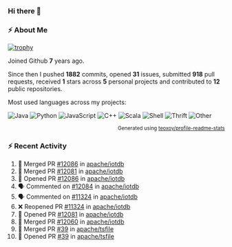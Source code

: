 ### Hi there 👋

### :zap: About Me

[![trophy](https://github-profile-trophy.vercel.app/?username=HTHou&theme=onedark)](https://github.com/ryo-ma/github-profile-trophy)
   
Joined Github **7** years ago.

Since then I pushed **1882** commits, opened **31** issues, submitted **918** pull requests, received **1** stars across **5** personal projects and contributed to **12** public repositories.

Most used languages across my projects:

![Java](https://img.shields.io/static/v1?style=flat-square&label=%E2%A0%80&color=555&labelColor=%23b07219&message=Java%EF%B8%B195.4%25)
![Python](https://img.shields.io/static/v1?style=flat-square&label=%E2%A0%80&color=555&labelColor=%233572A5&message=Python%EF%B8%B11.2%25)
![JavaScript](https://img.shields.io/static/v1?style=flat-square&label=%E2%A0%80&color=555&labelColor=%23f1e05a&message=JavaScript%EF%B8%B10.7%25)
![C++](https://img.shields.io/static/v1?style=flat-square&label=%E2%A0%80&color=555&labelColor=%23f34b7d&message=C%2B%2B%EF%B8%B10.5%25)
![Scala](https://img.shields.io/static/v1?style=flat-square&label=%E2%A0%80&color=555&labelColor=%23c22d40&message=Scala%EF%B8%B10.4%25)
![Shell](https://img.shields.io/static/v1?style=flat-square&label=%E2%A0%80&color=555&labelColor=%2389e051&message=Shell%EF%B8%B10.3%25)
![Thrift](https://img.shields.io/static/v1?style=flat-square&label=%E2%A0%80&color=555&labelColor=%23D12127&message=Thrift%EF%B8%B10.3%25)
![Other](https://img.shields.io/static/v1?style=flat-square&label=%E2%A0%80&color=555&labelColor=%23ededed&message=Other%EF%B8%B10.8%25)

<p align="right"><sub>Generated using <a href="https://github.com/marketplace/actions/profile-readme-stats">teoxoy/profile-readme-stats</a></sub></p>


<!--![](https://github.com/HTHou/HTHou/blob/output/github-contribution-grid-snake.svg)-->

<!--![Haonan Hou's github stats](https://github-readme-stats.vercel.app/api?username=HTHou&count_private=true&show_icons=true&theme=onedark)-->

<!--![Haonan Hou's wakatime stats](https://github-readme-stats.vercel.app/api/wakatime?username=HTHou&layout=compact&theme=onedark)-->

<!--![Top Langs](https://github-readme-stats.vercel.app/api/top-langs/?username=HTHou&theme=onedark&layout=compact)-->

### :zap: Recent Activity
<!--START_SECTION:activity-->
1. 🎉 Merged PR [#12086](https://github.com/apache/iotdb/pull/12086) in [apache/iotdb](https://github.com/apache/iotdb)
2. 🎉 Merged PR [#12081](https://github.com/apache/iotdb/pull/12081) in [apache/iotdb](https://github.com/apache/iotdb)
3. 💪 Opened PR [#12086](https://github.com/apache/iotdb/pull/12086) in [apache/iotdb](https://github.com/apache/iotdb)
4. 🗣 Commented on [#12084](https://github.com/apache/iotdb/pull/12084#issuecomment-1963397892) in [apache/iotdb](https://github.com/apache/iotdb)
5. 🗣 Commented on [#11324](https://github.com/apache/iotdb/pull/11324#issuecomment-1963395748) in [apache/iotdb](https://github.com/apache/iotdb)
6. ❌ Reopened PR [#11324](https://github.com/apache/iotdb/pull/11324) in [apache/iotdb](https://github.com/apache/iotdb)
7. 💪 Opened PR [#12081](https://github.com/apache/iotdb/pull/12081) in [apache/iotdb](https://github.com/apache/iotdb)
8. 🎉 Merged PR [#12060](https://github.com/apache/iotdb/pull/12060) in [apache/iotdb](https://github.com/apache/iotdb)
9. 🎉 Merged PR [#39](https://github.com/apache/tsfile/pull/39) in [apache/tsfile](https://github.com/apache/tsfile)
10. 💪 Opened PR [#39](https://github.com/apache/tsfile/pull/39) in [apache/tsfile](https://github.com/apache/tsfile)
<!--END_SECTION:activity-->

<!--
**HTHou/HTHou** is a ✨ _special_ ✨ repository because its `README.md` (this file) appears on your GitHub profile.

Here are some ideas to get you started:

- 🔭 I’m currently working on ...
- 🌱 I’m currently learning ...
- 👯 I’m looking to collaborate on ...
- 🤔 I’m looking for help with ...
- 💬 Ask me about ...
- 📫 How to reach me: ...
- 😄 Pronouns: ...
- ⚡ Fun fact: ...
-->
